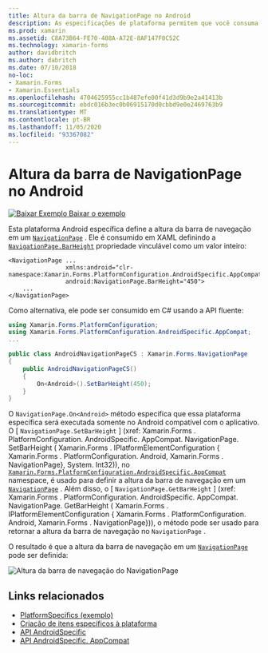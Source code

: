 ```yaml
---
title: Altura da barra de NavigationPage no Android
description: As especificações de plataforma permitem que você consuma a funcionalidade que só está disponível em uma plataforma específica, sem implementar renderizadores ou efeitos personalizados. Este artigo explica como consumir a plataforma do Android específica que define a altura da barra de navegação em um NavigationPage.
ms.prod: xamarin
ms.assetid: C8A73B64-FE70-408A-A72E-8AF147F0C52C
ms.technology: xamarin-forms
author: davidbritch
ms.author: dabritch
ms.date: 07/10/2018
no-loc:
- Xamarin.Forms
- Xamarin.Essentials
ms.openlocfilehash: 4704625955cc1b487efe00f41d3d9b9e2a41413b
ms.sourcegitcommit: ebdc016b3ec0b06915170d0cbbd9e0e2469763b9
ms.translationtype: MT
ms.contentlocale: pt-BR
ms.lasthandoff: 11/05/2020
ms.locfileid: "93367082"
---
```

# <a name="navigationpage-bar-height-on-android"></a>Altura da barra de NavigationPage no Android

[![Baixar Exemplo](~/media/shared/download.png) Baixar o exemplo](/samples/xamarin/xamarin-forms-samples/userinterface-platformspecifics)

Esta plataforma Android específica define a altura da barra de navegação em um [`NavigationPage`](xref:Xamarin.Forms.NavigationPage) . Ele é consumido em XAML definindo a [`NavigationPage.BarHeight`](xref:Xamarin.Forms.PlatformConfiguration.AndroidSpecific.AppCompat.NavigationPage.BarHeightProperty) propriedade vinculável como um valor inteiro:

```xaml
<NavigationPage ...
                xmlns:android="clr-namespace:Xamarin.Forms.PlatformConfiguration.AndroidSpecific.AppCompat;assembly=Xamarin.Forms.Core"
                android:NavigationPage.BarHeight="450">
    ...
</NavigationPage>
```

Como alternativa, ele pode ser consumido em C# usando a API fluente:

```csharp
using Xamarin.Forms.PlatformConfiguration;
using Xamarin.Forms.PlatformConfiguration.AndroidSpecific.AppCompat;
...

public class AndroidNavigationPageCS : Xamarin.Forms.NavigationPage
{
    public AndroidNavigationPageCS()
    {
        On<Android>().SetBarHeight(450);
    }
}
```

O `NavigationPage.On<Android>` método especifica que essa plataforma específica será executada somente no Android compatível com o aplicativo. O [ `NavigationPage.SetBarHeight` ] (xref: Xamarin.Forms . PlatformConfiguration. AndroidSpecific. AppCompat. NavigationPage. SetBarHeight ( Xamarin.Forms . IPlatformElementConfiguration { Xamarin.Forms . PlatformConfiguration. Android, Xamarin.Forms . NavigationPage}, System. Int32)), no [`Xamarin.Forms.PlatformConfiguration.AndroidSpecific.AppCompat`](xref:Xamarin.Forms.PlatformConfiguration.AndroidSpecific.AppCompat) namespace, é usado para definir a altura da barra de navegação em um [`NavigationPage`](xref:Xamarin.Forms.NavigationPage) . Além disso, o [ `NavigationPage.GetBarHeight` ] (xref: Xamarin.Forms . PlatformConfiguration. AndroidSpecific. AppCompat. NavigationPage. GetBarHeight ( Xamarin.Forms . IPlatformElementConfiguration { Xamarin.Forms . PlatformConfiguration. Android, Xamarin.Forms . NavigationPage})), o método pode ser usado para retornar a altura da barra de navegação no `NavigationPage` .

O resultado é que a altura da barra de navegação em um [`NavigationPage`](xref:Xamarin.Forms.NavigationPage) pode ser definida:

![Altura da barra de navegação do NavigationPage](navigationpage-bar-height-images/navigationpage-barheight.png)

## <a name="related-links"></a>Links relacionados

- [PlatformSpecifics (exemplo)](/samples/xamarin/xamarin-forms-samples/userinterface-platformspecifics)
- [Criação de itens específicos à plataforma](~/xamarin-forms/platform/platform-specifics/index.md#creating-platform-specifics)
- [API AndroidSpecific](xref:Xamarin.Forms.PlatformConfiguration.AndroidSpecific)
- [API AndroidSpecific. AppCompat](xref:Xamarin.Forms.PlatformConfiguration.AndroidSpecific.AppCompat)